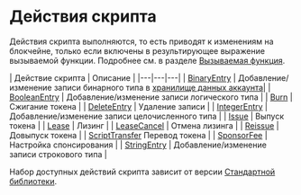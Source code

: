 # Действия скрипта

Действия скрипта выполняются, то есть приводят к изменениям на блокчейне, только если включены в результирующее выражение вызываемой функции. Подробнее см. в разделе [Вызываемая функция](/ru/ride/functions/callable-function).

| Действие скрипта | Описание |
|---|---|---|
| [BinaryEntry](/ru/ride/structures/script-actions/binary-entry) | Добавление/изменение записи бинарного типа в [хранилище данных аккаунта](/ru/blockchain/account/account-data-storage)|
| [BooleanEntry](/ru/ride/structures/script-actions/boolean-entry) | Добавление/изменение записи логического типа |
| [Burn](/ru/ride/structures/script-actions/burn) | Сжигание токена |
| [DeleteEntry](/ru/ride/structures/script-actions/delete-entry) | Удаление записи |
| [IntegerEntry](/ru/ride/structures/script-actions/int-entry) | Добавление/изменение записи целочисленного типа |
| [Issue](/ru/ride/structures/script-actions/issue) | Выпуск токена |
| [Lease](/ru/ride/structures/script-actions/lease) | Лизинг |
| [LeaseCancel](/ru/ride/structures/script-actions/lease-cancel) | Отмена лизинга |
| [Reissue](/ru/ride/structures/script-actions/reissue) | Довыпуск токена |
| [ScriptTransfer](/ru/ride/structures/script-actions/script-transfer)  Перевод токена |
| [SponsorFee](/ru/ride/structures/script-actions/sponsor-fee) | Настройка спонсирования |
| [StringEntry](/ru/ride/structures/script-actions/string-entry) | Добавление/изменение записи строкового типа |

Набор доступных действий скрипта зависит от версии [Стандартной библиотеки](/ru/ride/script/standard-library).

